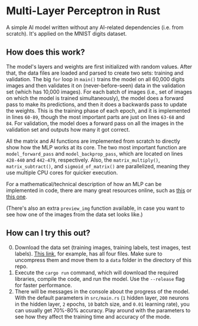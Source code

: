 # Multi-Layer Perceptron in Rust
A simple AI model written without any AI-related dependencies (i.e. from scratch). It's applied on the MNIST digits dataset.

## How does this work?
The model's layers and weights are first initialized with random values. After that, the data files are loaded and parsed to create two sets: training and validation. The big `for` loop in `main()` trains the model on all 60,000 digits images and then validates it on (never-before-seen) data in the validation set (which has 10,000 images). For each batch of images (i.e., set of images on which the model is trained simultaneously), the model does a forward pass to make its predictions, and then it does a backwards pass to update the weights. This is the training phase of each epoch, and it is implemented in lines `60-89`, though the most important parts are just on lines `63-68` and `84`. For validation, the model does a forward pass on all the images in the validation set and outputs how many it got correct.

All the matrix and AI functions are implemented from scratch to directly show how the MLP works at its core. The two most important function are `model_forward_pass` and `model_backprop_pass`, which are located on lines `428-440` and `442-479`, respectively. Also, the `matrix_multiply()`, `matrix_subtract()`, and `sigmoid_of_matrix()` are parallelized, meaning they use multiple CPU cores for quicker execution.

For a mathematical/technical description of how an MLP can be implemented in code, there are many great resources online, such as [this](https://github.com/KirillShmilovich/MLP-Neural-Network-From-Scratch/blob/master/MLP.ipynb) or [this one](https://python.plainenglish.io/building-the-foundations-a-step-by-step-guide-to-implementing-multi-layer-perceptrons-in-python-51ebd9d7ecbe).

(There's also an extra `preview_img` function available, in case you want to see how one of the images from the data set looks like.)

## How can I try this out?
0. Download the data set (training images, training labels, test images, test labels). [This link](https://github.com/cvdfoundation/mnist), for example, has all four files. Make sure to uncompress them and move them to a `data` folder in the directory of this repo.
1. Execute the `cargo run` command, which will download the required libraries, compile the code, and run the model. Use the `--release` flag for faster performance.
2. There will be messages in the console about the progress of the model. With the default parameters in `src/main.rs` (`1` hidden layer, `200` neurons in the hidden layer, `2` epochs, `10` batch size, and `0.01` learning rate), you can usually get 70%-80% accuracy. Play around with the parameters to see how they affect the training time and accuracy of the mode.

